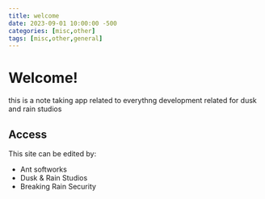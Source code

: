 ```yaml
---
title: welcome
date: 2023-09-01 10:00:00 -500
categories: [misc,other]
tags: [misc,other,general]
---
```


# Welcome!

this is a note taking app related to everythng development related for dusk and rain studios
## Access
This site can be edited by:

- Ant softworks
- Dusk & Rain Studios
- Breaking Rain Security